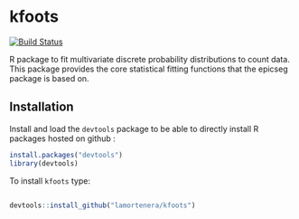 kfoots
======
[![Build Status](https://travis-ci.org/lamortenera/kfoots.svg?branch=master)](https://travis-ci.org/lamortenera/kfoots)


R package to fit multivariate discrete probability distributions to count data. This package provides the core statistical fitting functions that the epicseg package is based on.

## Installation

Install and load the `devtools` package to be able to directly install R packages hosted on github :

```R
install.packages("devtools")
library(devtools)
```

To install `kfoots` type:

```R

devtools::install_github("lamortenera/kfoots")
```
